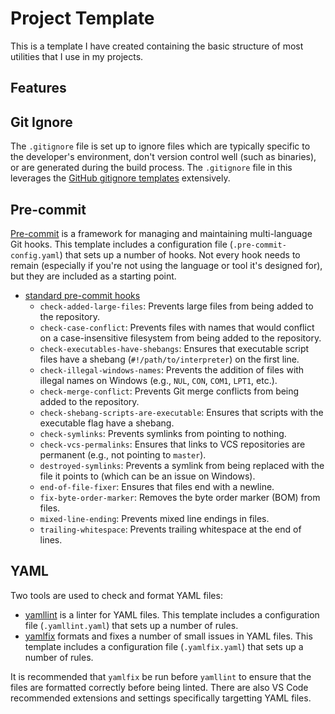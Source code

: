 # Project Template

This is a template I have created containing the basic structure of most utilities that I use in my projects.

## Features

## Git Ignore

The `.gitignore` file is set up to ignore files which are typically specific to the developer's environment, don't version control well (such as binaries), or are generated during the build process. The `.gitignore` file in this leverages the [GitHub gitignore templates](https://github.com/github/gitignore) extensively.

## Pre-commit

[Pre-commit](https://pre-commit.com/) is a framework for managing and maintaining multi-language Git hooks. This template includes a configuration file (`.pre-commit-config.yaml`) that sets up a number of hooks. Not every hook needs to remain (especially if you're not using the language or tool it's designed for), but they are included as a starting point.

-   [standard pre-commit hooks](https://github.com/pre-commit/pre-commit-hooks)
    -   `check-added-large-files`: Prevents large files from being added to the repository.
    -   `check-case-conflict`: Prevents files with names that would conflict on a case-insensitive filesystem from being added to the repository.
    -   `check-executables-have-shebangs`: Ensures that executable script files have a shebang (`#!/path/to/interpreter`) on the first line.
    -   `check-illegal-windows-names`: Prevents the addition of files with illegal names on Windows (e.g., `NUL`, `CON`, `COM1`, `LPT1`, etc.).
    -   `check-merge-conflict`: Prevents Git merge conflicts from being added to the repository.
    -   `check-shebang-scripts-are-executable`: Ensures that scripts with the executable flag have a shebang.
    -   `check-symlinks`: Prevents symlinks from pointing to nothing.
    -   `check-vcs-permalinks`: Ensures that links to VCS repositories are permanent (e.g., not pointing to `master`).
    -   `destroyed-symlinks`: Prevents a symlink from being replaced with the file it points to (which can be an issue on Windows).
    -   `end-of-file-fixer`: Ensures that files end with a newline.
    -   `fix-byte-order-marker`: Removes the byte order marker (BOM) from files.
    -   `mixed-line-ending`: Prevents mixed line endings in files.
    -   `trailing-whitespace`: Prevents trailing whitespace at the end of lines.

## YAML

Two tools are used to check and format YAML files:

-   [yamllint](https://yamllint.readthedocs.io/en/stable/) is a linter for YAML files. This template includes a configuration file (`.yamllint.yaml`) that sets up a number of rules.
-   [yamlfix](https://github.com/lyz-code/yamlfix/) formats and fixes a number of small issues in YAML files. This template includes a configuration file (`.yamlfix.yaml`) that sets up a number of rules.

It is recommended that `yamlfix` be run before `yamllint` to ensure that the files are formatted correctly before being linted. There are also VS Code recommended extensions and settings specifically targetting YAML files.
